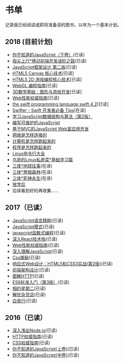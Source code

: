 # 书单
记录我已经阅读或即将准备读的图书，以年为一个基本计划。

## 2018 (目前计划)
* [你不知道的JavaScript（下卷）](https://book.douban.com/subject/27620408/)(已读)
* [指尖上行*移动前端开发进阶之路](https://book.douban.com/subject/27149862/)(已读)
* [JavaScript框架设计 第二版](https://book.douban.com/subject/27133542/)(已读)
* [HTML5 Canvas 核心技术](https://book.douban.com/subject/24533314/)[已读]
* [HTML5 2D 游戏编程核心技术](https://www.amazon.cn/dp/B01N6DNDG4)[已读]
* [WebGL 编程指南](https://book.douban.com/subject/25909351/)[已读]
* [3D数学基础：图形与游戏开发](https://book.douban.com/subject/1400419/)[已读]
* [Web性能权威指南](https://book.douban.com/subject/25856314/)[已读]
* [the swift programming language swift 4.2](https://docs.swift.org/swift-book/)[已读]
* [Swifter - Swift 开发者必备 Tips](https://objccn.io/products/swifter-tips)[在读]
* [学习JavaScript数据结构与算法（第2版）](https://book.douban.com/subject/27129352/)
* [编写可维护的JavaScript](https://book.douban.com/subject/21792530/)
* [基于MVC的JavaScript Web富应用开发](https://book.douban.com/subject/10733304/)
* [网络是怎样连接的](https://book.douban.com/subject/26941639/)
* [计算机是怎样跑起来的](http://www.ituring.com.cn/book/1139)
* [程序是怎样跑起来的](http://www.ituring.com.cn/book/1136)
* [Linux命令行大全](https://book.douban.com/subject/22226727/)
* [鸟哥的Linux私房菜*基础学习篇](https://book.douban.com/subject/4889838/)
* [三体*地球往事](https://book.douban.com/subject/2567698/)(在读)
* [三体*黑暗森林](https://book.douban.com/subject/3066477/)(在读)
* [三体*死神永生](https://book.douban.com/subject/5363767/)(在读)
* [放学后](https://book.douban.com/subject/4074636/)
* 后续看到好的再收集......

## 2017（已读）
* [JavaScript语言精粹](https://book.douban.com/subject/11874748/)(已读)
* [JavaScript模式](https://book.douban.com/subject/11506062/)(已读)
* [javascript函数式编程](https://book.douban.com/subject/26579320/)(已读)
* [深入React技术栈](https://book.douban.com/subject/26918038/)(已读)
* [Web性能权威指南](https://book.douban.com/subject/25856314/)(已读)
* [深入理解JavaScript](https://book.douban.com/subject/26697422/)(已读)
* [Css揭秘](https://book.douban.com/subject/26745943/)(已读)
* [响应式Web设计：HTML5和CSS3实战(第2版)](http://www.ituring.com.cn/book/1817)(已读)
* [前端架构设计](https://book.douban.com/subject/27019706/)(已读)
* [图解HTTP](https://book.douban.com/subject/25863515/)(已读)
* [ES6标准入门（第3版）](https://book.douban.com/subject/27127030/)(已读)
* [相约星期二](https://book.douban.com/subject/2194123/)(已读)
* [解忧杂货店](https://book.douban.com/subject/25862578/)(已读)
* [白夜行](https://book.douban.com/subject/10554308/)(已读)

## 2016（已读）
* [深入浅出Node.js](https://book.douban.com/subject/25768396/)(已读)
* [HTTP权威指南](https://book.douban.com/subject/10746113/)(已读)
* [CSS权威指南](https://book.douban.com/subject/2308234/)(已读)
* [你不知道的JavaScript(上卷)](https://book.douban.com/subject/26351021/)(已读)
* [你不知道的JavaScript(中卷)](https://book.douban.com/subject/26854244/)(已读)
